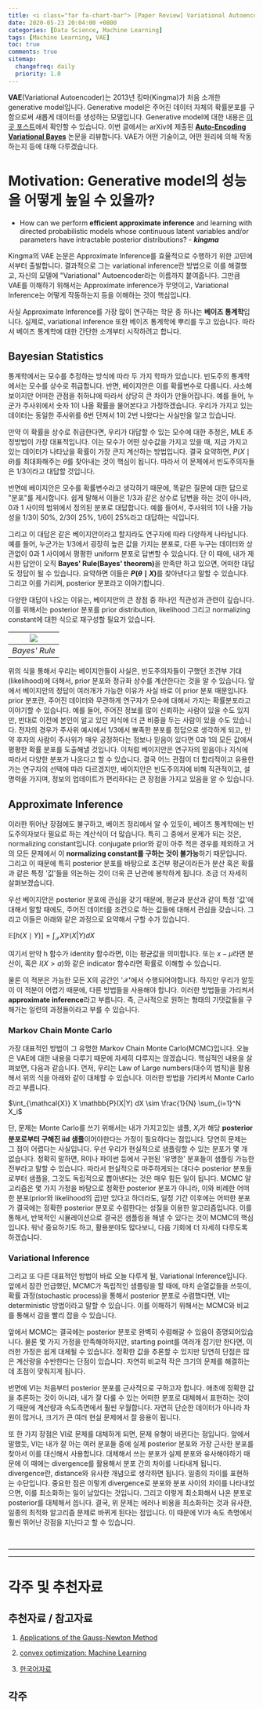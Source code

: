 ```yaml
---
title: <i class="far fa-chart-bar"> [Paper Review] Variational Autoencoder </i>
date: 2020-05-23 20:04:00 +0800
categories: [Data Science, Machine Learning]
tags: [Machine Learning, VAE]
toc: true
comments: true
sitemap:
  changefreq: daily
  priority: 1.0
---
```


<b>VAE</b>(Variational Autoencoder)는 2013년 킹마(Kingma)가 처음 소개한 generative model입니다. Generative model은 주어진 데이터 자체의 확률분포를 구함으로써 새롭게 데이터를 생성하는 모델입니다. Generative model에 대한 내용은 [이 곳 포스트](https://haehwan.github.io/posts/DS-GenerativeModel/)에서 확인할 수 있습니다. 이번 글에서는 arXiv에 제출된 <b>[Auto-Encoding Variational Bayes](https://arxiv.org/pdf/1312.6114.pdf)</b> 논문을 리뷰합니다. VAE가 어떤 기술이고, 어떤 원리에 의해 작동하는지 등에 대해 다루겠습니다.


# Motivation: Generative model의 성능을 어떻게 높일 수 있을까?   

 * How can we perform <b>efficient approximate inference</b> and learning with directed probabilistic models whose continuous latent variables and/or parameters have intractable posterior distributions? - ***kingma***

Kingma의 VAE 논문은 Approximate Inference를 효율적으로 수행하기 위한 고민에서부터 출발합니다. 결과적으로 그는 variational inference란 방법으로 이를 해결했고, 자신의 모델에 "Variational" Autoencoder라는 이름까지 붙여줍니다. 그만큼 VAE를 이해하기 위해서는 Approximate inference가 무엇이고, Variational Inference는 어떻게 작동하는지 등을 이해하는 것이 핵심입니다.

사실 Approximate Inference를 가장 많이 연구하는 학문 중 하나는 <b>베이즈 통계학</b>입니다. 실제로, variational inference 또한 베이즈 통계학에 뿌리를 두고 있습니다. 따라서 베이즈 통계학에 대한 간단한 소개부터 시작하려고 합니다.

## Bayesian Statistics

통계학에서는 모수를 추정하는 방식에 따라 두 가지 학파가 있습니다. 빈도주의 통계학에서는 모수를 상수로 취급합니다. 반면, 베이지안은 이를 확률변수로 다룹니다. 사소해 보이지만 어떠한 관점을 취하냐에 따라서 상당히 큰 차이가 만들어집니다. 예를 들어, 누군가 주사위에서 숫자 1이 나올 확률을 물어본다고 가정하겠습니다. 우리가 가지고 있는 데이터는 동일한 주사위를 6번 던져서 1이 2번 나왔다는 사실만을 알고 있습니다.

만약 이 확률을 상수로 취급한다면, 우리가 대답할 수 있는 모수에 대한 추정은, MLE 추정방법이 가장 대표적입니다. 이는 모수가 어떤 상수값을 가지고 있을 때, 지금 가지고 있는 데이터가 나타났을 확률이 가장 큰지 계산하는 방법입니다. 결국 요약하면, $P(X \mid \theta)$를 최대화해주는 $\theta$를 찾아내는 것이 핵심이 됩니다. 따라서 이 문제에서 빈도주의자들은 1/3이라고 대답할 것입니다.

반면에 베이지안은 모수를 확률변수라고 생각하기 때문에, 똑같은 질문에 대한 답으로 "분포"를 제시합니다. 쉽게 말해서 이들은 1/3과 같은 상수로 답변을 하는 것이 아니라, 0과 1 사이의 범위에서 정의된 분포로 대답합니다. 예를 들어서, 주사위의 1이 나올 가능성을 1/3이 50%, 2/3이 25%, 1/6이 25%라고 대답하는 식입니다. 

그리고 이 대답은 같은 베이지안이라고 할지라도 연구자에 따라 다양하게 나타납니다. 예를 들어, 누군가는 1/3에서 굉장히 높은 값을 가지는 분포로, 다른 누구는 데이터와 상관없이 0과 1 사이에서 평평한 uniform 분포로 답변할 수 있습니다. 단 이 때에, 내가 제시한 답안이 오직 <b>Bayes' Rule(Bayes' theorem)</b>을 만족만 하고 있으면, 어떠한 대답도 정답이 될 수 있습니다. 요약하면 이들은 <b>$P(\theta \mid X)$</b>를 찾아낸다고 말할 수 있습니다. 그리고 이를 가리켜, posterior 분포라고 이야기합니다.

다양한 대답이 나오는 이유는, 베이지안의 큰 장점 중 하나인 직관성과 관련이 깊습니다. 이를 위해서는 posterior 분포를 prior distribution, likelihood 그리고 normalizing constant에 대한 식으로 재구성할 필요가 있습니다. 

|![](https://wikimedia.org/api/rest_v1/media/math/render/svg/87c061fe1c7430a5201eef3fa50f9d00eac78810)|
|:--:|
|*Bayes' Rule*|


위의 식을 통해서 우리는 베이지안들이 사실은, 빈도주의자들이 구했던 조건부 기대(likelihood)에 더해서, prior 분포와 정규화 상수를 계산한다는 것을 알 수 있습니다. 앞에서 베이지안의 정답이 여러개가 가능한 이유가 사실 바로 이 prior 분포 때문입니다. prior 분포란, 주어진 데이터와 무관하게 연구자가 모수에 대해서 가지는 확률분포라고 이야기할 수 있습니다. 예를 들어, 주어진 정보를 많이 신뢰하는 사람이 있을 수도 있지만, 반대로 이전에 본인이 알고 있던 지식에 더 큰 비중을 두는 사람이 있을 수도 있습니다. 전자의 경우가 주사위 예시에서 1/3에서 뾰족한 분포를 정답으로 생각하게 되고, 만약 후자의 사람이 주사위가 매우 공정하다는 정보나 믿음이 있다면 0과 1의 모든 값에서 평평한 확률 분포를 도출해낼 것입니다. 이처럼 베이지안은 연구자의 믿음이나 지식에 따라서 다양한 분포가 나온다고 할 수 있습니다. 결국 어느 관점이 더 합리적이고 유용한가는 연구자의 선택에 따라 다르겠지만, 베이지안은 빈도주의자에 비해 직관적이고, 설명력을 가지며, 정보의 업데이트가 편리하다는 큰 장점을 가지고 있음을 알 수 있습니다.

## Approximate Inference

이러한 뛰어난 장점에도 불구하고, 베이즈 정리에서 알 수 있듯이, 베이즈 통계학에는 빈도주의자보다 필요로 하는 계산식이 더 많습니다. 특히 그 중에서 문제가 되는 것은, normalizing constant입니다. conjugate prior와 같이 아주 적은 경우를 제외하고 거의 모든 문제에서 이 <b>normalizing constant를 구하는 것이 불가능</b>하기 때문입니다. 그리고 이 때문에 특히 posterior 분포를 바탕으로 조건부 평균이라든가 분산 혹은 확률과 같은 특정 '값'들을 의논하는 것이 더욱 큰 난관에 봉착하게 됩니다. 조금 더 자세히 살펴보겠습니다.

우선 베이지안은 posterior 분포에 관심을 갖기 때문에, 평균과 분산과 같이 특정 '값'에 대해서 말할 때에도, 주어진 데이터를 조건으로 하는 값들에 대해서 관심을 갖습니다. 그리고 이들은 아래와 같은 과정으로 요약해서 구할 수가 있습니다. 

$\mathbb{E}[h(X\mid Y)] = \int_{\mathcal{X}} X \mathbb{P}(X|Y) dX$

여기서 만약 h 함수가 identity 함수라면, 이는 평균값을 의미합니다. 또는 $x-\mu$라면 분산이, 혹은 $I(X>a)$와 같은 indicator 함수라면 확률로 이해할 수 있습니다.

물론 이 적분은 가능한 모든 X의 공간인 '$\mathcal{X}$'에서 수행되어야합니다. 하지만 우리가 알듯이 이 적분이 어렵기 때문에, 다른 방법들을 사용해야 합니다. 이러한 방법들을 가리켜서 <b>approximate inference</b>라고 부릅니다. 즉, 근사적으로 원하는 형태의 기댓값들을 구해가는 일련의 과정들이라고 부를 수 있습니다.

### Markov Chain Monte Carlo

가장 대표적인 방법이 그 유명한 Markov Chain Monte Carlo(MCMC)입니다. 오늘은 VAE에 대한 내용을 다루기 때문에 자세히 다루지는 않겠습니다. 핵심적인 내용을 살펴보면, 다음과 같습니다. 먼저, 우리는 Law of Large numbers(대수의 법칙)을 활용해서 위의 식을 아래와 같이 대체할 수 있습니다. 이러한 방법을 가리켜서 Monte Carlo라고 부릅니다.

$\int_{\mathcal{X}} X \mathbb{P}(X|Y) dX \sim \frac{1}{N} \sum_{i=1}^N X_i$

단, 문제는 Monte Carlo를 쓰기 위해서는 내가 가지고있는 샘플, $X_i$가 해당 <b>posterior분포로부터 구해진 iid 샘플</b>이어야한다는 가정이 필요하다는 점입니다. 당연히 문제는 그 점이 어렵다는 사실입니다. 우선 우리가 현실적으로 샘플링할 수 있는 분포가 몇 개 없습니다. 정확히 말하면, R이나 파이썬 등에서 구현된 '유명한' 분포들이 샘플링 가능한 전부라고 말할 수 있습니다. 따라서 현실적으로 마주하게되는 대다수 posterior 분포들로부터 샘플을, 그것도 독립적으로 뽑아낸다는 것은 매우 힘든 일이 됩니다. MCMC 알고리즘은 몇 가지 가정을 바탕으로 정확한 posterior 분포가 아니라, 이와 비례한 어떠한 분포(prior와 likelihood의 곱)만 있다고 하더라도, 일정 기간 이후에는 어떠한 분포가 결국에는 정확한 posterior 분포로 수렴한다는 성질을 이용한 알고리즘입니다. 이를 통해서, 반복적인 시뮬레이션으로 결국은 샘플링을 해낼 수 있다는 것이 MCMC의 핵심입니다. 워낙 중요하기도 하고, 활용분야도 많다보니, 다음 기회에 더 자세히 다루도록 하겠습니다.

### Variational Inference

그리고 또 다른 대표적인 방법이 바로 오늘 다루게 될, Variational Inference입니다. 앞에서 잠깐 언급했던, MCMC가 독립적인 샘플링을 할 때에, 마치 순열값들을 쓰듯이, 확률 과정(stochastic process)을 통해서 posterior 분포로 수렴했다면, VI는 deterministic 방법이라고 말할 수 있습니다. 이를 이해하기 위해서는 MCMC와 비교를 통해서 감을 빨리 잡을 수 있습니다.

앞에서 MCMC는 결국에는 posterior 분포로 완벽히 수렴해갈 수 있음이 증명되어있습니다. 물론 몇 가지 가정을 만족해야하지만, starting point를 여러개 잡기만 한다면, 이러한 가정은 쉽게 대체될 수 있습니다. 정확한 값을 추론할 수 있지만 당연히 단점은 많은 계산량을 수반한다는 단점이 있습니다. 자연히 비교적 작은 크기의 문제를 해결하는데 초점이 맞춰지게 됩니다.

반면에 VI는 처음부터 posterior 분포를 근사적으로 구하고자 합니다. 애초에 정확한 값을 추론하는 것이 아니라, 내가 잘 다룰 수 있는 어떠한 분포로 대체해서 표현하는 것이기 때문에 계산량과 속도측면에서 훨씬 우월합니다. 자연히 단순한 데이터가 아니라 차원이 많거나, 크기가 큰 여러 현실 문제에서 잘 응용이 됩니다.

또 한 가지 장점은 VI로 문제를 대체하게 되면, 문제 유형이 바뀐다는 점입니다. 앞에서 말했듯, VI는 내가 잘 아는 여러 분포들 중에 실제 posterior 분포와 가장 근사한 분포를 찾아서 이를 대신해서 사용합니다. 대체해서 쓰는 분포가 실제 분포와 유사해야하기 때문에 이 때에는 divergence를 활용해서 분포 간의 차이를 나타내게 됩니다. divergence란, distance와 유사한 개념으로 생각하면 됩니다. 일종의 차이를 표현하는 수단입니다. 중요한 점은 이렇게 divergence로 분포와 분포 사이의 차이를 나타내었으면, 이를 최소화하는 일이 남았다는 것입니다. 그리고 이렇게 최소화해서 나온 분포로 posterior를 대체해서 씁니다. 결국, 위 문제는 에러나 비용을 최소화하는 것과 유사한, 일종의 최적화 알고리즘 문제로 바뀌게 된다는 점입니다. 이 때문에 VI가 속도 측명에서 훨씬 뛰어난 강점을 지닌다고 할 수 있습니다.



<br>  

***
***
# 각주 및 추천자료

## 추천자료 / 참고자료
1. [Applications of the Gauss-Newton Method](https://ccrma.stanford.edu/~wherman/tulane/gauss_newton.pdf)  

2. [convex optimization: Machine Learning](http://www.stat.cmu.edu/~ryantibs/convexopt/)

3. [한국어자료](https://darkpgmr.tistory.com/58)
## 각주


<script src="https://cdn.mathjax.org/mathjax/latest/MathJax.js?config=TeX-AMS-MML_HTMLorMML" type="text/javascript"></script>
